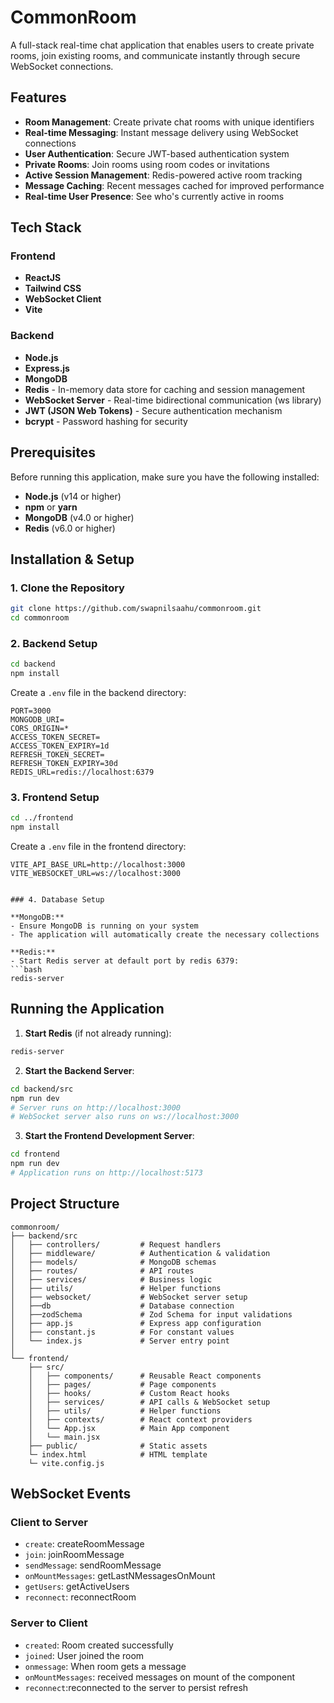 # CommonRoom

A full-stack real-time chat application that enables users to create private rooms, join existing rooms, and communicate instantly through secure WebSocket connections.

##  Features

- **Room Management**: Create private chat rooms with unique identifiers
- **Real-time Messaging**: Instant message delivery using WebSocket connections
- **User Authentication**: Secure JWT-based authentication system
- **Private Rooms**: Join rooms using room codes or invitations
- **Active Session Management**: Redis-powered active room tracking
- **Message Caching**: Recent messages cached for improved performance
- **Real-time User Presence**: See who's currently active in rooms

## Tech Stack

### Frontend
- **ReactJS** 
- **Tailwind CSS** 
- **WebSocket Client** 
- **Vite**

### Backend
- **Node.js** 
- **Express.js** 
- **MongoDB**
- **Redis** - In-memory data store for caching and session management
- **WebSocket Server** - Real-time bidirectional communication (ws library)
- **JWT (JSON Web Tokens)** - Secure authentication mechanism
- **bcrypt** - Password hashing for security

##  Prerequisites

Before running this application, make sure you have the following installed:

- **Node.js** (v14 or higher)
- **npm** or **yarn**
- **MongoDB** (v4.0 or higher)
- **Redis** (v6.0 or higher)

##  Installation & Setup

### 1. Clone the Repository
```bash
git clone https://github.com/swapnilsaahu/commonroom.git
cd commonroom
```

### 2. Backend Setup
```bash
cd backend
npm install
```

Create a `.env` file in the backend directory:
```env
PORT=3000
MONGODB_URI=
CORS_ORIGIN=*
ACCESS_TOKEN_SECRET=
ACCESS_TOKEN_EXPIRY=1d
REFRESH_TOKEN_SECRET=
REFRESH_TOKEN_EXPIRY=30d
REDIS_URL=redis://localhost:6379
```

### 3. Frontend Setup
```bash
cd ../frontend
npm install
```

Create a `.env` file in the frontend directory:
```env
VITE_API_BASE_URL=http://localhost:3000
VITE_WEBSOCKET_URL=ws://localhost:3000
```

```

### 4. Database Setup

**MongoDB:**
- Ensure MongoDB is running on your system
- The application will automatically create the necessary collections

**Redis:**
- Start Redis server at default port by redis 6379:
```bash
redis-server
```

##  Running the Application


1. **Start Redis** (if not already running):
```bash
redis-server
```

2. **Start the Backend Server**:
```bash
cd backend/src
npm run dev
# Server runs on http://localhost:3000
# WebSocket server also runs on ws://localhost:3000
```

3. **Start the Frontend Development Server**:
```bash
cd frontend
npm run dev
# Application runs on http://localhost:5173
```

##  Project Structure

```
commonroom/
├── backend/src
│   ├── controllers/         # Request handlers
│   ├── middleware/          # Authentication & validation
│   ├── models/              # MongoDB schemas
│   ├── routes/              # API routes
│   ├── services/            # Business logic
│   ├── utils/               # Helper functions
│   ├── websocket/           # WebSocket server setup
│   ├──db                    # Database connection
│   ├──zodSchema             # Zod Schema for input validations
│   ├── app.js               # Express app configuration
│   ├── constant.js          # For constant values
│   └── index.js             # Server entry point
│
└── frontend/
    ├── src/
    │   ├── components/      # Reusable React components
    │   ├── pages/           # Page components
    │   ├── hooks/           # Custom React hooks
    │   ├── services/        # API calls & WebSocket setup
    │   ├── utils/           # Helper functions
    │   ├── contexts/        # React context providers
    │   └── App.jsx          # Main App component
    │   └── main.jsx
    ├── public/              # Static assets
    └─ index.html            # HTML template
    └─ vite.config.js
```


##  WebSocket Events

### Client to Server
- `create`: createRoomMessage
- `join`: joinRoomMessage
- `sendMessage`: sendRoomMessage
- `onMountMessages`: getLastNMessagesOnMount
- `getUsers`: getActiveUsers
- `reconnect`: reconnectRoom

### Server to Client
- `created`: Room created successfully
- `joined`: User joined the room
- `onmessage`: When room gets a message
- `onMountMessages`: received messages on mount of the component
- `reconnect`:reconnected to the server to persist refresh


